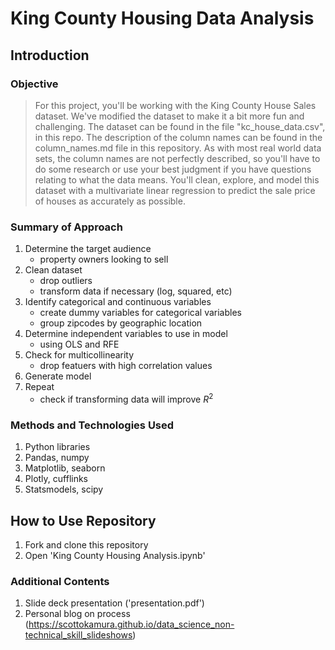 # King County Housing Data Analysis

## Introduction
### Objective

> For this project, you'll be working with the King County House Sales dataset. We've modified the dataset to make it a bit more fun and challenging. The dataset can be found in the file "kc_house_data.csv", in this repo.
>The description of the column names can be found in the column_names.md file in this repository. As with most real world data sets, the column names are not perfectly described, so you'll have to do some research or use your best judgment if you have questions relating to what the data means.
>You'll clean, explore, and model this dataset with a multivariate linear regression to predict the sale price of houses as accurately as possible.

### Summary of Approach
1. Determine the target audience
    - property owners looking to sell
2. Clean dataset
   - drop outliers
   - transform data if necessary (log, squared, etc)
3. Identify categorical and continuous variables
   - create dummy variables for categorical variables
   - group zipcodes by geographic location
4. Determine independent variables to use in model
    - using OLS and RFE
5. Check for multicollinearity
    - drop featuers with high correlation values
6. Generate model
7. Repeat
    - check if transforming data will improve $R^2$

### Methods and Technologies Used
1. Python libraries
2. Pandas, numpy
3. Matplotlib, seaborn
4. Plotly, cufflinks
5. Statsmodels, scipy


## How to Use Repository
1. Fork and clone this repository
2. Open 'King County Housing Analysis.ipynb'

### Additional Contents
1. Slide deck presentation ('presentation.pdf')
2. Personal blog on process (https://scottokamura.github.io/data_science_non-technical_skill_slideshows)
